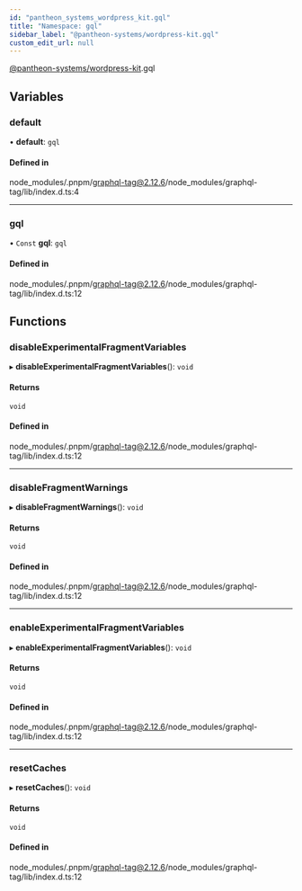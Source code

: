 ```yaml
---
id: "pantheon_systems_wordpress_kit.gql"
title: "Namespace: gql"
sidebar_label: "@pantheon-systems/wordpress-kit.gql"
custom_edit_url: null
---
```


[@pantheon-systems/wordpress-kit](../modules/pantheon_systems_wordpress_kit.md).gql

## Variables

### default

• **default**: `gql`

#### Defined in

node_modules/.pnpm/graphql-tag@2.12.6/node_modules/graphql-tag/lib/index.d.ts:4

___

### gql

• `Const` **gql**: `gql`

#### Defined in

node_modules/.pnpm/graphql-tag@2.12.6/node_modules/graphql-tag/lib/index.d.ts:12

## Functions

### disableExperimentalFragmentVariables

▸ **disableExperimentalFragmentVariables**(): `void`

#### Returns

`void`

#### Defined in

node_modules/.pnpm/graphql-tag@2.12.6/node_modules/graphql-tag/lib/index.d.ts:12

___

### disableFragmentWarnings

▸ **disableFragmentWarnings**(): `void`

#### Returns

`void`

#### Defined in

node_modules/.pnpm/graphql-tag@2.12.6/node_modules/graphql-tag/lib/index.d.ts:12

___

### enableExperimentalFragmentVariables

▸ **enableExperimentalFragmentVariables**(): `void`

#### Returns

`void`

#### Defined in

node_modules/.pnpm/graphql-tag@2.12.6/node_modules/graphql-tag/lib/index.d.ts:12

___

### resetCaches

▸ **resetCaches**(): `void`

#### Returns

`void`

#### Defined in

node_modules/.pnpm/graphql-tag@2.12.6/node_modules/graphql-tag/lib/index.d.ts:12
